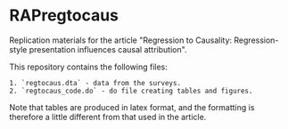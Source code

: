 # RAPregtocaus

Replication materials for the article "Regression to Causality: Regression-style presentation influences causal attribution". 

This repository contains the following files:
	
	1. `regtocaus.dta` - data from the surveys.
	2. `regtocaus_code.do` - do file creating tables and figures.

Note that tables are produced in latex format, and the formatting is therefore a little different from that used in the article.
